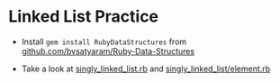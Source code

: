 # Linked List Practice

+ Install `gem install RubyDataStructures` from [github.com/bvsatyaram/Ruby-Data-Structures](https://github.com/bvsatyaram/Ruby-Data-Structures)

+ Take a look at [singly_linked_list.rb](https://github.com/bvsatyaram/Ruby-Data-Structures/blob/master/lib/RubyDataStructures/singly_linked_list.rb) and [singly_linked_list/element.rb](https://github.com/bvsatyaram/Ruby-Data-Structures/blob/master/lib/RubyDataStructures/singly_linked_list/element.rb)
